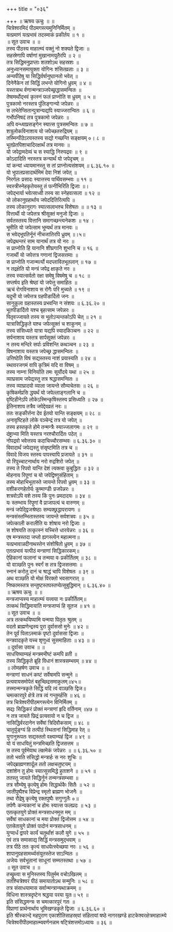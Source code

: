 +++
title = "०३६"

+++
॥ ऋषय ऊचुः ॥ ॥  
चित्रेश्वरमिदं पीठमगस्त्यमुनिनिर्मितम् ॥  
यत्प्रमाणं यत्प्रभावं तदस्माकं प्रकीर्तय ॥ १ ॥  
॥ सूत उवाच ॥ ॥  
तस्य पीठस्य माहात्म्यं वक्तुं नो शक्यते द्विजाः ॥  
सहस्रेणापि वर्षाणां मुखानामयुतैरपि ॥ २ ॥  
तत्र सिद्धिमनुप्राप्ताः शतशोऽथ सहस्रशः ॥  
अनुध्यानसमायुक्ता योगिनः शंसितव्रताः ॥ ३ ॥  
अन्यपीठेषु या सिद्धिर्वर्षानुष्ठानतो भवेत् ॥  
दिनेनैकेन तां सिद्धिं लभन्ते योगिनो ध्रुवम् ॥ ४ ॥  
यस्तत्राथ र्वणान्मन्त्राञ्जपेच्छ्रद्धासमन्वितः ॥  
तेषामर्थोद्भवं कृत्स्नं फलं प्राप्नोति स ध्रुवम् ॥ ५ ॥  
पुत्रकामो नरस्तत्र पुंलिङ्गान्यो जपेन्नरः ॥  
स लभेतेप्सितान्पुत्रान्यद्यपि स्याज्जरान्वितः ॥ ६ ॥  
गर्भोपनिषदं तत्र पुत्रकामो जपेन्नरः ॥  
अपि वन्ध्याप्रसङ्गेन स्यात्स पुत्रसमन्वितः ॥ ७ ॥  
शत्रुलोकविनाशाय यो जपेच्छतरुद्रियम् ॥  
तस्मिन्पीठेऽरयस्तस्य सद्यो गच्छन्ति सङ्क्षयम् ०। ८ ॥  
भूतप्रेतपिशाचादिरक्षार्थं तत्र मानवः ॥  
यो जपेद्वामदेव्यं च स स्याद्धि निरुपद्रवः ॥ ९ ॥  
कोऽदादिति नरस्तत्र कन्यार्थं यो जपेदृचम् ॥  
यां कन्यां ध्यायमानस्तु स तां प्राप्नोत्यसंशयम् ॥ ६.३६.१० ॥  
यो भूपालप्रसादार्थमिमं देवा निशं जपेत् ॥  
निरर्गलः प्रसादः स्यात्तस्य पार्थिवसम्भवः ॥ ११ ॥  
स्वस्त्रीस्नेहकृतेयस्तु तं पत्नीभिरिति द्विजाः ॥।  
जपेद्भार्या भवेत्साध्वी तस्य सा स्नेहवत्सला ॥ १२ ॥  
यो लोकानुग्रहार्थाय जपेददितिरित्यपि ॥  
तस्य लोकानुरागः स्यात्सलाभश्च विशेषतः ॥ ॥ १३ ॥  
वित्तार्थी यो जपेत्तत्र श्रीसूक्तं मनुजो द्विजाः ॥  
सर्वतस्तस्य वित्तानि समागच्छन्त्यनेकशः ॥ १४ ।  
भूमीति यो जपेत्साम भूम्यर्थं तत्र मानवः ॥  
स भवेद्भूपतिर्नूनं नीचजातिरपि ध्रुवम् ॥।५॥  
जपेद्रथन्तरं साम यानार्थं तत्र यो नरः ॥  
स प्राप्नोति हि यानानि शीघ्रगानि शुभानि च ॥ १६ ॥  
गजार्थी यो जपेत्तत्र गणानां द्विजसत्तमाः ॥  
स प्राप्नोति गजान्मर्त्यो मदप्लावितभूतलान् ॥ १७ ॥  
न तद्रक्षेति यो मन्त्रं जपेद्र क्षाकृते नरः ॥  
तस्य स्यात्सर्वतो रक्षा समेषु विषमेषु च ॥ १८ ॥  
सप्तर्षय इति श्रेष्ठां यो जपेत्तु समाहितः ॥  
ऋचं रोगविनाशाय स रोगैः परि मुच्यते ॥ १९ ॥  
यदुभी यो जपेत्तत्र ग्रहपीडार्दितो जनः ॥  
सानुकूला ग्रहास्तस्य प्रभवन्ति न संशयः ॥ ६.३६.२० ॥  
भूतपीडार्दितो यश्च बृहत्साम जपेन्नरः ॥  
पितृवज्जायते तस्य स भूतोऽप्यन्तकोऽपि चेत् ॥ २१ ॥  
यात्रासिद्धिकृते यश्च जपेत्सूक्तं च शाकुनम् ॥  
तस्य संसिध्यते यात्रा यद्यपि स्यादकिञ्चनः ॥ २२ ॥  
सर्पनाशाय यस्तत्र सार्पसूक्तं जपेन्नरः ॥  
न तस्य मन्दिरे सर्पाः प्रविशन्ति कथञ्चन ॥ २३ ॥  
विषनाशाय यस्तत्र जपेच्छ्र द्धासमन्वितः ॥  
उत्तिष्ठेति विषं सद्यस्तस्य नाशं प्रयास्यति ॥ २४ ॥  
स्थावरजगमं वापि कृत्रिमं यदि वा विषम् ॥  
तस्य नाम्ना विनिर्याति तमः सूर्योदये यथा ॥ २५ ॥  
व्याघ्रसाम जपेद्यस्तु तत्र श्रद्धासमन्वितः ॥  
तस्य व्याघ्रादयो व्याला जायन्ते सौम्यचेतसः ॥ २६ ॥  
कृषिकर्मप्रसि द्ध्यर्थं यो जपेल्लाङ्गलानि च ॥  
वृष्टिहीनेऽपि लोकेऽस्मिन्कृषिस्तस्य प्रसिध्यति ॥ २७ ॥  
ईतिनाशाय तत्रैव जपेद्देवव्रतं नरः ॥  
ततः सङ्कीर्त्तना देव ईतयो यान्ति सङ्क्षयम् ॥ २८ ॥  
अनावृष्टिहते लोके पञ्चेन्द्रं तत्र यो जपेत् ॥  
तस्य हस्तकृते होमे तन्मन्त्रैः स्याज्जलागमः ॥ २९ ॥  
दंष्ट्राभ्या मिति यस्तत्र नरश्चौरार्दितः पठेत् ॥  
नोपद्रवो भवेत्तस्य कदाचिच्चौरसम्भवः ॥ ६.३६.३० ॥  
विवादार्थं जपेद्यस्तु संसृष्टमिति तत्र च ॥  
विवादे विजय स्तस्य पापस्यापि प्रजायते ॥ ३१ ॥  
यो रिपूच्चाटनार्थाय नरो रुद्रशिरो जपेत् ॥  
तस्य ते रिपवो यान्ति देशं त्यक्त्वा कुबुद्धितः ॥ ३२ ॥  
मोहनाय रिपूणां च यो जपेद्विष्णुसंहिताम् ॥  
तस्य मोहाभिभूतास्ते जायन्ते रिपवो ध्रुवम् ॥ ३३ ॥  
वशीकरणहेतोर्यः कूष्माण्डीः प्रजपेन्नरः ॥  
शत्रवोऽपि वशे तस्य किं पुनः प्रमदादयः ॥ ३४ ॥  
यः स्तम्भाय रिपूणां वै प्राजापत्यं च वारुणम् ॥  
मन्त्रं जपेद्द्विजश्रेष्ठाः सम्यक्छ्रद्धापरायणः ॥  
मन्त्रसंस्तम्भितास्तस्य जायन्ते सर्वशत्रवः ॥ ३५ ॥  
जपेत्काली करालीति यः शोषाय नरो द्विजाः ॥  
स शोषयति तत्कृत्स्नं यच्चित्ते धारयेन्नरः ॥ ३६ ॥  
एष मन्त्रस्तदा जप्तो ह्यगस्त्येन महात्मना॥  
यत्प्रभावान्नदीनाथस्तेन संशोषितो ध्रुवम् ॥ ३७ ॥  
एतत्प्रभावं यत्पीठं मन्त्राणां सिद्धिकारकम्॥  
ऐहिकानां फलानां च तन्मया वः प्रकीर्तितम् ॥ ३८ ॥  
यो वाञ्छति पुनः स्वर्गं स तत्र द्विजसत्तमाः ॥  
स्नानं करोतु दानं च श्राद्धं चापि विशेषतः ॥ ३९ ॥  
अथ वाञ्छति यो मोक्षं विरक्तो भवसागरात् ॥  
निष्कामस्तत्र सन्तुष्टस्तपस्तप्येत्सुबुद्धिमान् ॥ ६.३६.४० ॥  
॥ ऋषय ऊचुः ॥ ॥  
मन्त्रजाप्यस्य माहात्म्यं यत्त्वया नः प्रकीर्तितम्॥  
तत्कथं सिद्धिमायाति मन्त्रजाप्यं हि सूतज ॥ ४१ ॥  
॥ सूत उवाच ॥ ॥  
अत्र तत्कथयिष्यामि यन्मया पितृतः श्रुतम् ॥  
वदतो ब्राह्मणेन्द्रस्य पुरा दुर्वाससो मुनेः ॥ ४२ ॥  
तेन पूर्वं पिताऽस्माकं पृष्टो दुर्वाससा द्विजाः ॥  
मन्त्रवादकृते यच्च शृणुध्वं सुसमाहिताः ॥ ४३ ॥ ॥  
॥ दुर्वासा उवाच ॥ ॥  
साधयिष्याम्यहं मन्त्रमभीष्टं कमपि व्रती ॥  
तस्य सिद्धिकृते ब्रूहि विधानं शास्त्रसम्भवम् ॥ ४४ ॥  
॥ लोमहर्षण उवाच ॥ ॥  
मन्त्राणां साधनं कष्टं सर्वेषामपि सन्मुने ॥  
प्रत्यवायसमोपेतं बहुच्छिद्रसमाकुलम्॥४५॥  
तस्मान्मन्त्रकृते सिद्धिं यदि त्वं वाञ्छसि द्विज॥  
चमत्कारपुरे क्षेत्रे तत्र त्वं गन्तुमर्हसि ॥ ४६ ॥  
तत्र चित्रेश्वरीपीठमगस्त्येन विनिर्मितम् ॥  
सद्यः सिद्धिकरं प्रोक्तं मन्त्राणां हृदि वर्तिनाम् ॥४७ ॥  
न तत्र जायते छिद्रं प्रत्यवायो न च द्विज ॥  
नासिद्धिर्वरदानेन सर्वेषां त्रिदिवौकसाम् ॥ ४८ ॥  
चातुर्युङ्ग्यं हि तत्पीठं स्थितानां सिद्धिमाह रेत् ॥  
युगानुरूपतः सद्यस्ततो वक्ष्याम्यहं द्विज ॥ ४९ ॥  
यो यं साधयितुं मन्त्रमिच्छति द्विजसत्तम ॥  
स तस्य पूर्वमेवाथ लक्षमेकं जपेन्नरः ॥ ॥ ६.३६.५० ॥  
ततो भवति संसिद्धो मन्त्रार्हः स नरः शुचिः ॥  
जपेद्ब्राह्मणशार्दूल ततो लक्षचतुष्टयम् ॥  
दशांशेन तु होमः स्यात्सुसमिद्धे हुताशने ॥ ॥ ५१ ॥  
ततस्तु जायते सिद्धिर्नूनं तन्मन्त्रसम्भवा ॥  
तत्र सौम्येषु कृत्येषु होमः सिद्धार्थकैः सितैः ॥ ५२ ॥  
जातीपुष्पैश्च विप्रेन्द्र स्मृतो ब्राह्मण भोजनैः ॥  
तथा रौद्रेषु कृत्येषु रक्तपुष्पैः सगुग्गुलैः ०॥  
तर्पणैः कन्यकानां च होमः स्यात्स फलप्रदः ॥ ५३ ॥  
एतत्कृतयुगे प्रोक्तं मन्त्रसाधनमुत्त मम् ॥  
सर्वेषां साधकानां च मया प्रोक्तं द्विजोत्तम ॥ ५४ ॥  
एतत्त्रेतायुगे प्रोक्तं पादोनं मन्त्रसाधनम् ॥  
युग्मार्धं द्वापरे कार्यं चतुर्थांशं कलौ युगे ॥ ५५ ॥  
एवं तत्र समासाद्य सिद्धिं मन्त्रसमुद्भवाम् ॥  
तत्र पीठे ततः कृत्यं साधयेत्स्वेच्छया नरः ॥ ५६ ॥  
शापानुग्रहसामर्थ्यसंयुतस्तेज साऽन्वितः ॥  
अजेयः सर्वभूतानां साधूनां सम्मतस्तथा ॥ ५७ ॥  
॥ सूत उवाच ॥ ॥  
तच्छ्रुत्वा स मुनिस्तस्य पितुर्मम वचोऽखिलम् ॥  
ततश्चित्रेश्वरं पीठं समायातोऽथ सन्मुनिः ॥ ५८ ॥  
तत्र संसाधयामास सर्वान्मन्त्रान्यथाक्रमम् ॥  
विधिना शास्त्रदृष्टेन श्रद्धया परया युतः॥ ५९ ॥  
इति संसिद्धमन्त्रः स चमत्कारपुरं गतः ॥  
विप्राणां प्रार्थनार्थाय भूमिखण्डकृते द्विजाः ॥ ६.३६.६० ॥  
इति श्रीस्कान्दे महपुराण एकाशीतिसाहस्र्यां संहितायां षष्ठे नागरखण्डे हाटकेश्वरक्षेत्रमाहात्म्ये चित्रेश्वरीपीठमाहात्म्यवर्णनन्नाम षट्त्रिंशत्तमोऽध्यायः ॥ ३६ ॥
